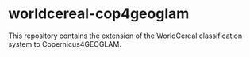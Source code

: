 # worldcereal-cop4geoglam
This repository contains the extension of the WorldCereal classification system to Copernicus4GEOGLAM.
